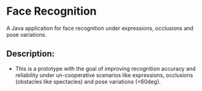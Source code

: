 # Face Recognition

A Java application for face recognition under expressions, occlusions and pose variations.

## Description:

- This is a prototype with the goal of improving recognition accuracy and reliability under un-cooperative scenarios like expressions, occlusions (obstacles like spectacles) and pose variations (<60deg).
   


